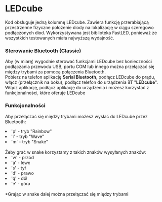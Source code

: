 # LEDcube
Kod obsługuje jedną kolumnę LEDcube. Zawiera funkcję przerabiającą przestrzenne fizyczne położenie diody na lokalizację w ciągu szeregowo podłączonych diod. Wykorzystywana jest biblioteka FastLED, ponieważ ze wszystkich testowanych miała najwyższą wydajność.

### Sterowanie Bluetooth (Classic)
Aby (w miarę) wygodnie sterować funkcjami LEDcube bez konieczności podłączania przewodu USB, portu COM lub innego można przełączać się między trybami za pomocą połączenia Bluetooth. <br>
Pobierz na telefon aplikację <b>Serial Bluetooth</b>, podłącz LEDcube do prądu, włącz (przełącznik na boku), podłącz telefon do urządzenia BT "<b>LEDcube</b>". Włącz aplikację, podłącz aplikację do urządzenia i możesz korzystać z funkcjonalności, które oferuje LEDcube

### Funkcjonalności
Aby przełączać się między trybami możesz wysłać do LEDcube przez Bluetooth:
<li>'p' - tryb "Rainbow"
<li>'l' - tryb "Wave"
<li>'m' - tryb "Snake"
<br><br>
Żeby grać w snake korzystamy z takich znaków wysyłanych znaków:
<li>'w' - przód
<li>'a' - lewo
<li>'s' - tył
<li>'d' - prawo
<li>'q' - dół
<li>'e' - góra
<br><br>
*Grając w snake dalej można przełączać się między trybami
